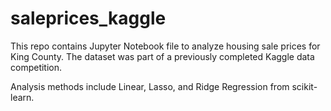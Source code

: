 # saleprices_kaggle
This repo contains Jupyter Notebook file to analyze housing sale prices for King County. The dataset was part of a previously completed Kaggle data competition.

Analysis methods include Linear, Lasso, and Ridge Regression from scikit-learn.
